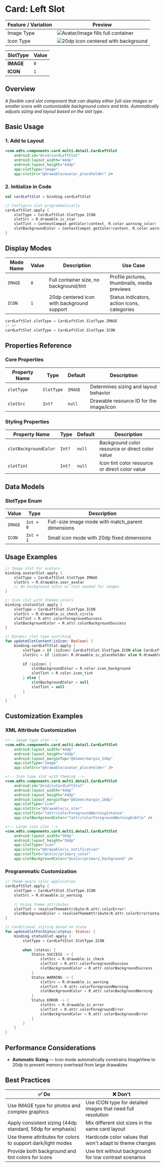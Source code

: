 # Card: Left Slot

| Feature / Variation | Preview                                                                                                                       |
| ------------------- |-------------------------------------------------------------------------------------------------------------------------------|
| Image Type | ![Avatar/Image fills full container](https://res.cloudinary.com/dacnnk5j4/image/upload/w_200,h_100,c_fit,q_auto,f_auto/v1759286743/cls_image_type_ngrzy6.png) |
| Icon Type | ![20dp icon centered with background](https://res.cloudinary.com/dacnnk5j4/image/upload/w_200,h_100,c_fit,q_auto,f_auto/v1759286743/cls_icon_type_seo2us.png)                                                                                       |

| **SlotType** | **Value** |
| ------------ | --------- |
| **IMAGE** | `0` |
| **ICON** | `1` |

## Overview

*A flexible card slot component that can display either full-size images or smaller icons with customizable background colors and tints. Automatically adjusts sizing and layout based on the slot type.*

## Basic Usage

### 1. Add to Layout

```xml
<com.edts.components.card.multi.detail.CardLeftSlot
    android:id="@+id/cardLeftSlot"
    android:layout_width="44dp"
    android:layout_height="44dp"
    app:slotType="image"
    app:slotSrc="@drawable/avatar_placeholder" />
```

### 2. Initialize in Code

```kotlin
val cardLeftSlot = binding.cardLeftSlot

// Configure slot programmatically
cardLeftSlot.apply {
    slotType = CardLeftSlot.SlotType.ICON
    slotSrc = R.drawable.ic_star
    slotTint = ContextCompat.getColor(context, R.color.warning_color)
    slotBackgroundColor = ContextCompat.getColor(context, R.color.warning_background)
}
```

## Display Modes

| Mode Name | Value | Description | Use Case |
| --------- | ----- | ----------- | -------- |
| `IMAGE` | `0` | Full container size, no background/tint | Profile pictures, thumbnails, media previews |
| `ICON` | `1` | 20dp centered icon with background support | Status indicators, action icons, categories |

```kotlin
cardLeftSlot.slotType = CardLeftSlot.SlotType.IMAGE
// or
cardLeftSlot.slotType = CardLeftSlot.SlotType.ICON
```

## Properties Reference

### Core Properties

| Property Name | Type | Default | Description |
| ------------- | ---- | ------- | ----------- |
| `slotType` | `SlotType` | `IMAGE` | Determines sizing and layout behavior |
| `slotSrc` | `Int?` | `null` | Drawable resource ID for the image/icon |

### Styling Properties

| Property Name | Type | Default | Description |
| ------------- | ---- | ------- | ----------- |
| `slotBackgroundColor` | `Int?` | `null` | Background color resource or direct color value |
| `slotTint` | `Int?` | `null` | Icon tint color resource or direct color value |

## Data Models

### SlotType Enum

| Value | Type | Description |
| ----- | ---- | ----------- |
| `IMAGE` | `Int = 0` | Full-size image mode with match_parent dimensions |
| `ICON` | `Int = 1` | Small icon mode with 20dp fixed dimensions |

## Usage Examples

```kotlin
// Image slot for avatars
binding.avatarSlot.apply {
    slotType = CardLeftSlot.SlotType.IMAGE
    slotSrc = R.drawable.user_avatar
    // No background color or tint needed for images
}

// Icon slot with themed colors
binding.statusSlot.apply {
    slotType = CardLeftSlot.SlotType.ICON
    slotSrc = R.drawable.ic_check_circle
    slotTint = R.attr.colorForegroundSuccess
    slotBackgroundColor = R.attr.colorBackgroundSuccess
}

// Dynamic slot type switching
fun updateSlotContent(isIcon: Boolean) {
    binding.cardLeftSlot.apply {
        slotType = if (isIcon) CardLeftSlot.SlotType.ICON else CardLeftSlot.SlotType.IMAGE
        slotSrc = if (isIcon) R.drawable.ic_placeholder else R.drawable.image_placeholder
        
        if (isIcon) {
            slotBackgroundColor = R.color.icon_background
            slotTint = R.color.icon_tint
        } else {
            slotBackgroundColor = null
            slotTint = null
        }
    }
}
```

## Customization Examples

### XML Attribute Customization

```xml
<!-- Image type slot -->
<com.edts.components.card.multi.detail.CardLeftSlot
    android:layout_width="44dp"
    android:layout_height="44dp"
    android:layout_marginTop="@dimen/margin_24dp"
    app:slotType="image"
    app:slotSrc="@drawable/avatar_placeholder" />

<!-- Icon type slot with theming -->
<com.edts.components.card.multi.detail.CardLeftSlot
    android:id="@+id/cvCardLeftSlot"
    android:layout_width="44dp"
    android:layout_height="44dp"
    android:layout_marginTop="@dimen/margin_16dp"
    app:slotType="icon"
    app:slotSrc="@drawable/ic_star"
    app:slotTint="?attr/colorForegroundWarningIntense"
    app:slotBackgroundColor="?attr/colorForegroundWarningSubtle" />

<!-- Large icon slot -->
<com.edts.components.card.multi.detail.CardLeftSlot
    android:layout_width="56dp"
    android:layout_height="56dp"
    app:slotType="icon"
    app:slotSrc="@drawable/ic_notification"
    app:slotTint="@color/primary_color"
    app:slotBackgroundColor="@color/primary_background" />
```

### Programmatic Customization

```kotlin
// Theme-aware color application
cardLeftSlot.apply {
    slotType = CardLeftSlot.SlotType.ICON
    slotSrc = R.drawable.ic_warning
    
    // Using theme attributes
    slotTint = resolveThemeAttribute(R.attr.colorError)
    slotBackgroundColor = resolveThemeAttribute(R.attr.colorErrorContainer)
}

// Conditional styling based on state
fun updateSlotForStatus(status: Status) {
    binding.statusSlot.apply {
        slotType = CardLeftSlot.SlotType.ICON
        
        when (status) {
            Status.SUCCESS -> {
                slotSrc = R.drawable.ic_check
                slotTint = R.attr.colorForegroundSuccess
                slotBackgroundColor = R.attr.colorBackgroundSuccess
            }
            Status.WARNING -> {
                slotSrc = R.drawable.ic_warning
                slotTint = R.attr.colorForegroundWarning
                slotBackgroundColor = R.attr.colorBackgroundWarning
            }
            Status.ERROR -> {
                slotSrc = R.drawable.ic_error
                slotTint = R.attr.colorForegroundError
                slotBackgroundColor = R.attr.colorBackgroundError
            }
        }
    }
}
```

## Performance Considerations

- **Automatic Sizing** — Icon mode automatically constrains ImageView to 20dp to prevent memory overhead from large drawables

## Best Practices

| ✅ Do | ❌ Don't |
| ----- | ------- |
| Use IMAGE type for photos and complex graphics | Use ICON type for detailed images that need full resolution |
| Apply consistent sizing (44dp standard, 56dp for emphasis) | Mix different slot sizes in the same card layout |
| Use theme attributes for colors to support dark/light modes | Hardcode color values that won't adapt to theme changes |
| Provide both background and tint colors for icons | Use tint without background for low contrast scenarios |
